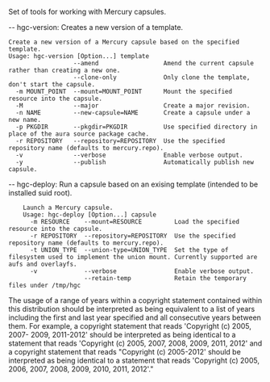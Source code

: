 Set of tools for working with Mercury capsules.



-- hgc-version: Creates a new version of a template.

	Create a new version of a Mercury capsule based on the specified template.
	Usage: hgc-version [Option...] template
	                  --amend                  Amend the current capsule rather than creating a new one.
	                  --clone-only             Only clone the template, don't start the capsule.
	  -m MOUNT_POINT  --mount=MOUNT_POINT      Mount the specified resource into the capsule.
	  -M              --major                  Create a major revision.
	  -n NAME         --new-capsule=NAME       Create a capsule under a new name.
	  -p PKGDIR       --pkgdir=PKGDIR          Use specified directory in place of the aura source package cache.
	  -r REPOSITORY   --repository=REPOSITORY  Use the specified repository name (defaults to mercury.repo).
	  -v              --verbose                Enable verbose output.
	  -y              --publish                Automatically publish new capsule.

-- hgc-deploy: Run a capsule based on an exising template (intended to be installed suid root). 

		Launch a Mercury capsule.
		Usage: hgc-deploy [Option...] capsule
		  -m RESOURCE    --mount=RESOURCE         Load the specified resource into the capsule.
		  -r REPOSITORY  --repository=REPOSITORY  Use the specified repository name (defaults to mercury.repo).
		  -t UNION_TYPE  --union-type=UNION_TYPE  Set the type of filesystem used to implement the union mount. Currently supported are aufs and overlayfs.
		  -v             --verbose                Enable verbose output.
		                 --retain-temp            Retain the temporary files under /tmp/hgc

The usage of a range of years within a copyright statement contained within this distribution should be interpreted as being equivalent to a list of years including the first and last year specified and all consecutive years between them. For example, a copyright statement that reads 'Copyright (c) 2005, 2007- 2009, 2011-2012' should be interpreted as being identical to a statement that reads 'Copyright (c) 2005, 2007, 2008, 2009, 2011, 2012' and a copyright statement that reads "Copyright (c) 2005-2012' should be interpreted as being identical to a statement that reads 'Copyright (c) 2005, 2006, 2007, 2008, 2009, 2010, 2011, 2012'."
